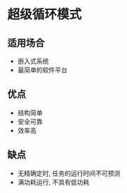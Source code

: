 # 超级循环模式

## 适用场合
- 嵌入式系统
- 最简单的软件平台

## 优点
- 结构简单
- 安全可靠
- 效率高

## 缺点
- 无精确定时, 任务的运行时间不可预测
- 满功耗运行, 不具有低功耗
